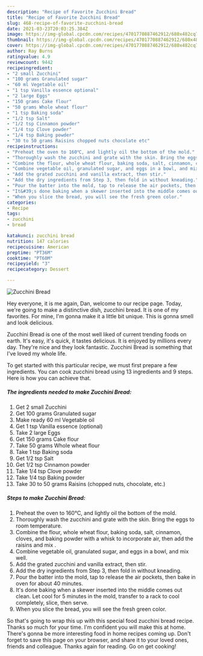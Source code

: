 ```yaml
---
description: "Recipe of Favorite Zucchini Bread"
title: "Recipe of Favorite Zucchini Bread"
slug: 468-recipe-of-favorite-zucchini-bread
date: 2021-03-23T20:03:25.384Z
image: https://img-global.cpcdn.com/recipes/4701770887462912/680x482cq70/zucchini-bread-recipe-main-photo.jpg
thumbnail: https://img-global.cpcdn.com/recipes/4701770887462912/680x482cq70/zucchini-bread-recipe-main-photo.jpg
cover: https://img-global.cpcdn.com/recipes/4701770887462912/680x482cq70/zucchini-bread-recipe-main-photo.jpg
author: Ray Burns
ratingvalue: 4.9
reviewcount: 9442
recipeingredient:
- "2 small Zucchini"
- "100 grams Granulated sugar"
- "60 ml Vegetable oil"
- "1 tsp Vanilla essence optional"
- "2 large Eggs"
- "150 grams Cake flour"
- "50 grams Whole wheat flour"
- "1 tsp Baking soda"
- "1/2 tsp Salt"
- "1/2 tsp Cinnamon powder"
- "1/4 tsp Clove powder"
- "1/4 tsp Baking powder"
- "30 to 50 grams Raisins chopped nuts chocolate etc"
recipeinstructions:
- "Preheat the oven to 160℃, and lightly oil the bottom of the mold."
- "Thoroughly wash the zucchini and grate with the skin. Bring the eggs to room temperature."
- "Combine the flour, whole wheat flour, baking soda, salt, cinnamon, cloves, and baking powder with a whisk to incorporate air, then add the raisins and mix ."
- "Combine vegetable oil, granulated sugar, and eggs in a bowl, and mix well."
- "Add the grated zucchini and vanilla extract, then stir."
- "Add the dry ingredients from Step 3, then fold in without kneading."
- "Pour the batter into the mold, tap to release the air pockets, then bake in oven for about 40 minutes."
- "It&#39;s done baking when a skewer inserted into the middle comes out clean. Let cool for 5 minutes in the mold, transfer to a rack to cool completely, slice, then serve."
- "When you slice the bread, you will see the fresh green color."
categories:
- Recipe
tags:
- zucchini
- bread

katakunci: zucchini bread 
nutrition: 147 calories
recipecuisine: American
preptime: "PT36M"
cooktime: "PT60M"
recipeyield: "3"
recipecategory: Dessert

---
```



![Zucchini Bread](https://img-global.cpcdn.com/recipes/4701770887462912/680x482cq70/zucchini-bread-recipe-main-photo.jpg)

Hey everyone, it is me again, Dan, welcome to our recipe page. Today, we're going to make a distinctive dish, zucchini bread. It is one of my favorites. For mine, I'm gonna make it a little bit unique. This is gonna smell and look delicious.



Zucchini Bread is one of the most well liked of current trending foods on earth. It's easy, it's quick, it tastes delicious. It is enjoyed by millions every day. They're nice and they look fantastic. Zucchini Bread is something that I've loved my whole life.


To get started with this particular recipe, we must first prepare a few ingredients. You can cook zucchini bread using 13 ingredients and 9 steps. Here is how you can achieve that.

<!--inarticleads1-->

##### The ingredients needed to make Zucchini Bread:

1. Get 2 small Zucchini
1. Get 100 grams Granulated sugar
1. Make ready 60 ml Vegetable oil
1. Get 1 tsp Vanilla essence (optional)
1. Take 2 large Eggs
1. Get 150 grams Cake flour
1. Take 50 grams Whole wheat flour
1. Take 1 tsp Baking soda
1. Get 1/2 tsp Salt
1. Get 1/2 tsp Cinnamon powder
1. Take 1/4 tsp Clove powder
1. Take 1/4 tsp Baking powder
1. Take 30 to 50 grams Raisins (chopped nuts, chocolate, etc.)




<!--inarticleads2-->

##### Steps to make Zucchini Bread:

1. Preheat the oven to 160℃, and lightly oil the bottom of the mold.
1. Thoroughly wash the zucchini and grate with the skin. Bring the eggs to room temperature.
1. Combine the flour, whole wheat flour, baking soda, salt, cinnamon, cloves, and baking powder with a whisk to incorporate air, then add the raisins and mix .
1. Combine vegetable oil, granulated sugar, and eggs in a bowl, and mix well.
1. Add the grated zucchini and vanilla extract, then stir.
1. Add the dry ingredients from Step 3, then fold in without kneading.
1. Pour the batter into the mold, tap to release the air pockets, then bake in oven for about 40 minutes.
1. It&#39;s done baking when a skewer inserted into the middle comes out clean. Let cool for 5 minutes in the mold, transfer to a rack to cool completely, slice, then serve.
1. When you slice the bread, you will see the fresh green color.




So that's going to wrap this up with this special food zucchini bread recipe. Thanks so much for your time. I'm confident you will make this at home. There's gonna be more interesting food in home recipes coming up. Don't forget to save this page on your browser, and share it to your loved ones, friends and colleague. Thanks again for reading. Go on get cooking!
